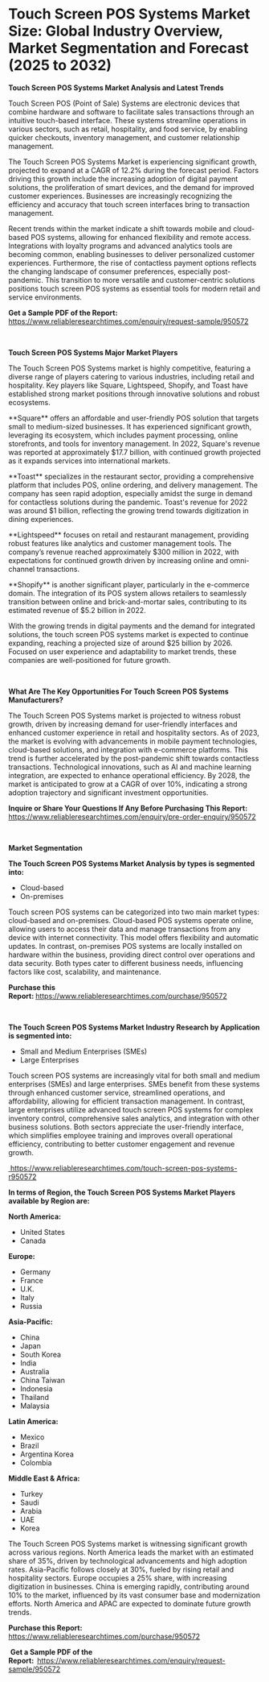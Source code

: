 <p><h1>Touch Screen POS Systems Market Size: Global Industry Overview, Market Segmentation and Forecast (2025 to 2032)</h1></p><p><strong>Touch Screen POS Systems Market Analysis and Latest Trends</strong></p>
<p><p>Touch Screen POS (Point of Sale) Systems are electronic devices that combine hardware and software to facilitate sales transactions through an intuitive touch-based interface. These systems streamline operations in various sectors, such as retail, hospitality, and food service, by enabling quicker checkouts, inventory management, and customer relationship management.</p><p>The Touch Screen POS Systems Market is experiencing significant growth, projected to expand at a CAGR of 12.2% during the forecast period. Factors driving this growth include the increasing adoption of digital payment solutions, the proliferation of smart devices, and the demand for improved customer experiences. Businesses are increasingly recognizing the efficiency and accuracy that touch screen interfaces bring to transaction management.</p><p>Recent trends within the market indicate a shift towards mobile and cloud-based POS systems, allowing for enhanced flexibility and remote access. Integrations with loyalty programs and advanced analytics tools are becoming common, enabling businesses to deliver personalized customer experiences. Furthermore, the rise of contactless payment options reflects the changing landscape of consumer preferences, especially post-pandemic. This transition to more versatile and customer-centric solutions positions touch screen POS systems as essential tools for modern retail and service environments.</p></p>
<p><strong>Get a Sample PDF of the Report:&nbsp;</strong> <a href="https://www.reliableresearchtimes.com/enquiry/request-sample/950572?utm_campaign=2009&utm_medium=2&utm_source=Github&utm_content=ia&utm_term=17042025&utm_id=touch-screen-pos-systems">https://www.reliableresearchtimes.com/enquiry/request-sample/950572</a></p>
<p>&nbsp;</p>
<p><strong>Touch Screen POS Systems Major Market Players</strong></p>
<p><p>The Touch Screen POS Systems market is highly competitive, featuring a diverse range of players catering to various industries, including retail and hospitality. Key players like Square, Lightspeed, Shopify, and Toast have established strong market positions through innovative solutions and robust ecosystems.</p><p>**Square** offers an affordable and user-friendly POS solution that targets small to medium-sized businesses. It has experienced significant growth, leveraging its ecosystem, which includes payment processing, online storefronts, and tools for inventory management. In 2022, Square's revenue was reported at approximately $17.7 billion, with continued growth projected as it expands services into international markets.</p><p>**Toast** specializes in the restaurant sector, providing a comprehensive platform that includes POS, online ordering, and delivery management. The company has seen rapid adoption, especially amidst the surge in demand for contactless solutions during the pandemic. Toast's revenue for 2022 was around $1 billion, reflecting the growing trend towards digitization in dining experiences.</p><p>**Lightspeed** focuses on retail and restaurant management, providing robust features like analytics and customer management tools. The company’s revenue reached approximately $300 million in 2022, with expectations for continued growth driven by increasing online and omni-channel transactions.</p><p>**Shopify** is another significant player, particularly in the e-commerce domain. The integration of its POS system allows retailers to seamlessly transition between online and brick-and-mortar sales, contributing to its estimated revenue of $5.2 billion in 2022.</p><p>With the growing trends in digital payments and the demand for integrated solutions, the touch screen POS systems market is expected to continue expanding, reaching a projected size of around $25 billion by 2026. Focused on user experience and adaptability to market trends, these companies are well-positioned for future growth.</p></p>
<p>&nbsp;</p>
<p><strong>What Are The Key Opportunities For Touch Screen POS Systems Manufacturers?</strong></p>
<p><p>The Touch Screen POS Systems market is projected to witness robust growth, driven by increasing demand for user-friendly interfaces and enhanced customer experience in retail and hospitality sectors. As of 2023, the market is evolving with advancements in mobile payment technologies, cloud-based solutions, and integration with e-commerce platforms. This trend is further accelerated by the post-pandemic shift towards contactless transactions. Technological innovations, such as AI and machine learning integration, are expected to enhance operational efficiency. By 2028, the market is anticipated to grow at a CAGR of over 10%, indicating a strong adoption trajectory and significant investment opportunities.</p></p>
<p><strong>Inquire or Share Your Questions If Any Before Purchasing This Report:</strong> <a href="https://www.reliableresearchtimes.com/enquiry/pre-order-enquiry/950572?utm_campaign=2009&utm_medium=2&utm_source=Github&utm_content=ia&utm_term=17042025&utm_id=touch-screen-pos-systems">https://www.reliableresearchtimes.com/enquiry/pre-order-enquiry/950572</a></p>
<p>&nbsp;</p>
<p><strong>Market Segmentation</strong></p>
<p><strong>The Touch Screen POS Systems Market Analysis by types is segmented into:</strong></p>
<p><ul><li>Cloud-based</li><li>On-premises</li></ul></p>
<p><p>Touch screen POS systems can be categorized into two main market types: cloud-based and on-premises. Cloud-based POS systems operate online, allowing users to access their data and manage transactions from any device with internet connectivity. This model offers flexibility and automatic updates. In contrast, on-premises POS systems are locally installed on hardware within the business, providing direct control over operations and data security. Both types cater to different business needs, influencing factors like cost, scalability, and maintenance.</p></p>
<p><strong>Purchase this Report:&nbsp;</strong><a href="https://www.reliableresearchtimes.com/purchase/950572?utm_campaign=2009&utm_medium=2&utm_source=Github&utm_content=ia&utm_term=17042025&utm_id=touch-screen-pos-systems">https://www.reliableresearchtimes.com/purchase/950572</a></p>
<p>&nbsp;</p>
<p><strong>The Touch Screen POS Systems Market Industry Research by Application is segmented into:</strong></p>
<p><ul><li>Small and Medium Enterprises (SMEs)</li><li>Large Enterprises</li></ul></p>
<p><p>Touch screen POS systems are increasingly vital for both small and medium enterprises (SMEs) and large enterprises. SMEs benefit from these systems through enhanced customer service, streamlined operations, and affordability, allowing for efficient transaction management. In contrast, large enterprises utilize advanced touch screen POS systems for complex inventory control, comprehensive sales analytics, and integration with other business solutions. Both sectors appreciate the user-friendly interface, which simplifies employee training and improves overall operational efficiency, contributing to better customer engagement and revenue growth.</p></p>
<p><a href="https://www.reliableresearchtimes.com/touch-screen-pos-systems-r950572?utm_campaign=2009&utm_medium=2&utm_source=Github&utm_content=ia&utm_term=17042025&utm_id=touch-screen-pos-systems">&nbsp;https://www.reliableresearchtimes.com/touch-screen-pos-systems-r950572</a></p>
<p><strong>In terms of Region, the Touch Screen POS Systems Market Players available by Region are:</strong></p>
<p>
    <p> <strong> North America: </strong>
        <ul>
            <li>United States</li>
            <li>Canada</li>
        </ul>
        </p> 
    <p> <strong> Europe: </strong>
        <ul>
            <li>Germany</li>
            <li>France</li>
            <li>U.K.</li>
            <li>Italy</li>
            <li>Russia</li>
        </ul>
        </p> 
    <p> <strong> Asia-Pacific: </strong>
        <ul>
            <li>China</li>
            <li>Japan</li>
            <li>South Korea</li>
            <li>India</li>
            <li>Australia</li>
            <li>China Taiwan</li>
            <li>Indonesia</li>
            <li>Thailand</li>
            <li>Malaysia</li>
        </ul>
        </p> 
    <p> <strong> Latin America: </strong>
        <ul>
            <li>Mexico</li>
            <li>Brazil</li>
            <li>Argentina Korea</li>
            <li>Colombia</li>
        </ul>
        </p> 
    <p> <strong> Middle East & Africa: </strong>
        <ul>
            <li>Turkey</li>
            <li>Saudi</li>
            <li>Arabia</li>
            <li>UAE</li>
            <li>Korea</li>
        </ul>
    </p>
    </p>
<p><p>The Touch Screen POS Systems market is witnessing significant growth across various regions. North America leads the market with an estimated share of 35%, driven by technological advancements and high adoption rates. Asia-Pacific follows closely at 30%, fueled by rising retail and hospitality sectors. Europe occupies a 25% share, with increasing digitization in businesses. China is emerging rapidly, contributing around 10% to the market, influenced by its vast consumer base and modernization efforts. North America and APAC are expected to dominate future growth trends.</p></p>
<p><strong>Purchase this Report: </strong><a href="https://www.reliableresearchtimes.com/purchase/950572?utm_campaign=2009&utm_medium=2&utm_source=Github&utm_content=ia&utm_term=17042025&utm_id=touch-screen-pos-systems">https://www.reliableresearchtimes.com/purchase/950572</a></p>
<p>&nbsp;<strong>Get a Sample PDF of the Report:&nbsp;&nbsp;</strong><a href="https://www.reliableresearchtimes.com/enquiry/request-sample/950572?utm_campaign=2009&utm_medium=2&utm_source=Github&utm_content=ia&utm_term=17042025&utm_id=touch-screen-pos-systems">https://www.reliableresearchtimes.com/enquiry/request-sample/950572</a></p>
<p><strong></strong></p>
<p><p></p><p></p><p></p></p>
